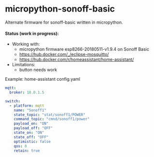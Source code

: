 # micropython-sonoff-basic
Alternate firmware for sonoff-basic written in micropython.

#### Status (work in progress):
- Working with:
  - micropython firmware esp8266-20180511-v1.9.4 on Sonoff Basic
  - https://hub.docker.com/_/eclipse-mosquitto/
  - https://hub.docker.com/r/homeassistant/home-assistant/
- Limitations:
  - button needs work 

Example: home-assistant config.yaml
  ```yaml
  mqtt:
    broker: 10.0.1.5

  switch:
    - platform: mqtt
      name: "Sonoff1"
      state_topic: "stat/sonoff1/POWER"
      command_topic: "cmnd/sonoff1/power"
      payload_on: "ON"
      payload_off: "OFF"
      state_on: "ON"
      state_off: "OFF"
      optimistic: false
      qos: 0
      retain: true
  ```
